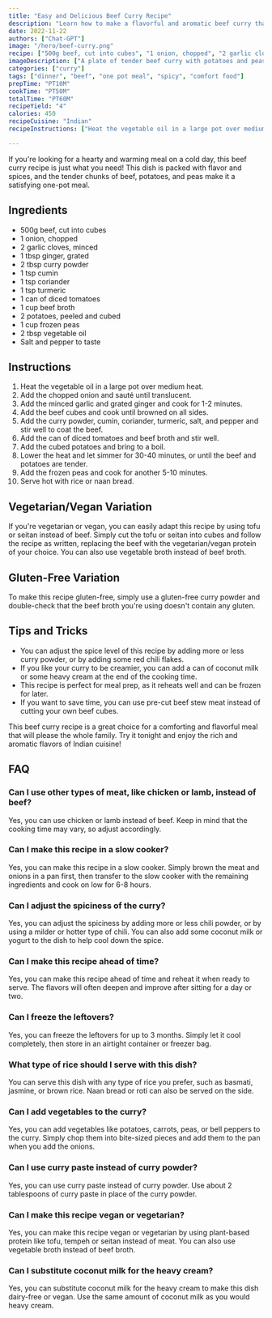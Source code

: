 ```yaml
---
title: "Easy and Delicious Beef Curry Recipe"
description: "Learn how to make a flavorful and aromatic beef curry that will warm you up on a cold day!"
date: 2022-11-22
authors: ["Chat-GPT"]
image: "/hero/beef-curry.png"
recipe: ["500g beef, cut into cubes", "1 onion, chopped", "2 garlic cloves, minced", "1 tbsp ginger, grated", "2 tbsp curry powder", "1 tsp cumin", "1 tsp coriander", "1 tsp turmeric", "1 can of diced tomatoes", "1 cup beef broth", "2 potatoes, peeled and cubed", "1 cup frozen peas", "2 tbsp vegetable oil", "salt and pepper to taste"]
imageDescription: ["A plate of tender beef curry with potatoes and peas in a rich and flavorful sauce."]
categories: ["curry"]
tags: ["dinner", "beef", "one pot meal", "spicy", "comfort food"]
prepTime: "PT10M"
cookTime: "PT50M"
totalTime: "PT60M"
recipeYield: "4"
calories: 450
recipeCuisine: "Indian"
recipeInstructions: ["Heat the vegetable oil in a large pot over medium heat.", "Add the chopped onion and sauté until translucent.", "Add the minced garlic and grated ginger and cook for 1-2 minutes.", "Add the beef cubes and cook until browned on all sides.", "Add the curry powder, cumin, coriander, turmeric, salt, and pepper and stir well to coat the beef.", "Add the can of diced tomatoes and beef broth and stir well.", "Add the cubed potatoes and bring to a boil.", "Lower the heat and let simmer for 30-40 minutes, or until the beef and potatoes are tender.", "Add the frozen peas and cook for another 5-10 minutes.", "Serve hot with rice or naan bread."]

---
```


If you're looking for a hearty and warming meal on a cold day, this beef curry recipe is just what you need! This dish is packed with flavor and spices, and the tender chunks of beef, potatoes, and peas make it a satisfying one-pot meal. 

## Ingredients

- 500g beef, cut into cubes
- 1 onion, chopped
- 2 garlic cloves, minced
- 1 tbsp ginger, grated
- 2 tbsp curry powder
- 1 tsp cumin
- 1 tsp coriander
- 1 tsp turmeric
- 1 can of diced tomatoes
- 1 cup beef broth
- 2 potatoes, peeled and cubed
- 1 cup frozen peas
- 2 tbsp vegetable oil
- Salt and pepper to taste

## Instructions

1. Heat the vegetable oil in a large pot over medium heat.
2. Add the chopped onion and sauté until translucent.
3. Add the minced garlic and grated ginger and cook for 1-2 minutes.
4. Add the beef cubes and cook until browned on all sides.
5. Add the curry powder, cumin, coriander, turmeric, salt, and pepper and stir well to coat the beef.
6. Add the can of diced tomatoes and beef broth and stir well.
7. Add the cubed potatoes and bring to a boil.
8. Lower the heat and let simmer for 30-40 minutes, or until the beef and potatoes are tender.
9. Add the frozen peas and cook for another 5-10 minutes.
10. Serve hot with rice or naan bread.

## Vegetarian/Vegan Variation

If you're vegetarian or vegan, you can easily adapt this recipe by using tofu or seitan instead of beef. Simply cut the tofu or seitan into cubes and follow the recipe as written, replacing the beef with the vegetarian/vegan protein of your choice. You can also use vegetable broth instead of beef broth.

## Gluten-Free Variation

To make this recipe gluten-free, simply use a gluten-free curry powder and double-check that the beef broth you're using doesn't contain any gluten.

## Tips and Tricks

- You can adjust the spice level of this recipe by adding more or less curry powder, or by adding some red chili flakes.
- If you like your curry to be creamier, you can add a can of coconut milk or some heavy cream at the end of the cooking time.
- This recipe is perfect for meal prep, as it reheats well and can be frozen for later. 
- If you want to save time, you can use pre-cut beef stew meat instead of cutting your own beef cubes.

This beef curry recipe is a great choice for a comforting and flavorful meal that will please the whole family. Try it tonight and enjoy the rich and aromatic flavors of Indian cuisine!

## FAQ

### Can I use other types of meat, like chicken or lamb, instead of beef?

Yes, you can use chicken or lamb instead of beef. Keep in mind that the cooking time may vary, so adjust accordingly.

### Can I make this recipe in a slow cooker?

Yes, you can make this recipe in a slow cooker. Simply brown the meat and onions in a pan first, then transfer to the slow cooker with the remaining ingredients and cook on low for 6-8 hours.

### Can I adjust the spiciness of the curry?

Yes, you can adjust the spiciness by adding more or less chili powder, or by using a milder or hotter type of chili. You can also add some coconut milk or yogurt to the dish to help cool down the spice.

### Can I make this recipe ahead of time?

Yes, you can make this recipe ahead of time and reheat it when ready to serve. The flavors will often deepen and improve after sitting for a day or two.

### Can I freeze the leftovers?

Yes, you can freeze the leftovers for up to 3 months. Simply let it cool completely, then store in an airtight container or freezer bag.

### What type of rice should I serve with this dish?

You can serve this dish with any type of rice you prefer, such as basmati, jasmine, or brown rice. Naan bread or roti can also be served on the side.

### Can I add vegetables to the curry?

Yes, you can add vegetables like potatoes, carrots, peas, or bell peppers to the curry. Simply chop them into bite-sized pieces and add them to the pan when you add the onions.

### Can I use curry paste instead of curry powder?

Yes, you can use curry paste instead of curry powder. Use about 2 tablespoons of curry paste in place of the curry powder.

### Can I make this recipe vegan or vegetarian?

Yes, you can make this recipe vegan or vegetarian by using plant-based protein like tofu, tempeh or seitan instead of meat. You can also use vegetable broth instead of beef broth.

### Can I substitute coconut milk for the heavy cream?

Yes, you can substitute coconut milk for the heavy cream to make this dish dairy-free or vegan. Use the same amount of coconut milk as you would heavy cream.